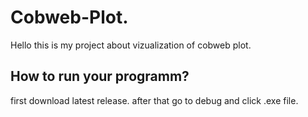 # Cobweb-Plot.
Hello this is my project about vizualization of cobweb plot. 

## How to run your programm? 

first download latest release. after that go to debug and click .exe file.

